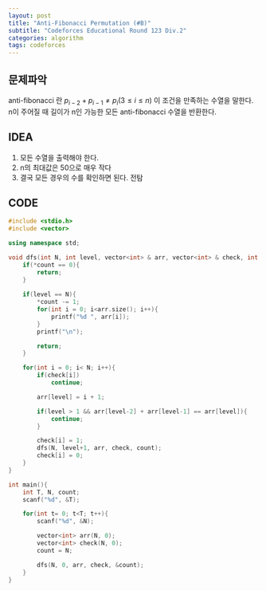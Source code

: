 ```yaml
---
layout: post
title: "Anti-Fibonacci Permutation (#B)"
subtitle: "Codeforces Educational Round 123 Div.2"
categories: algorithm
tags: codeforces
---
```


## 문제파악

anti-fibonacci 란 $p_{i-2} + p_{i-1} \neq p_i (3 \le i \le n)$ 이 조건을 만족하는 수열을 말한다. n이 주어질 때 길이가 n인 가능한 모든 anti-fibonacci 수열을 반환한다. 


## IDEA

1. 모든 수열을 출력해야 한다.
2. n의 최대값은 50으로 매우 작다
3. 결국 모든 경우의 수를 확인하면 된다. 전탐


## CODE

```c++
#include <stdio.h>
#include <vector>

using namespace std;

void dfs(int N, int level, vector<int> & arr, vector<int> & check, int * count){
    if(*count == 0){
        return;
    }
    
    if(level == N){
        *count -= 1;
        for(int i = 0; i<arr.size(); i++){
            printf("%d ", arr[i]);
        }
        printf("\n");

        return;
    }

    for(int i = 0; i< N; i++){
        if(check[i])
            continue;

        arr[level] = i + 1;

        if(level > 1 && arr[level-2] + arr[level-1] == arr[level]){
            continue;
        }

        check[i] = 1;
        dfs(N, level+1, arr, check, count);
        check[i] = 0;
    }
}

int main(){
    int T, N, count;
    scanf("%d", &T);

    for(int t= 0; t<T; t++){
        scanf("%d", &N);

        vector<int> arr(N, 0);
        vector<int> check(N, 0);
        count = N;

        dfs(N, 0, arr, check, &count);
    }
}
```
